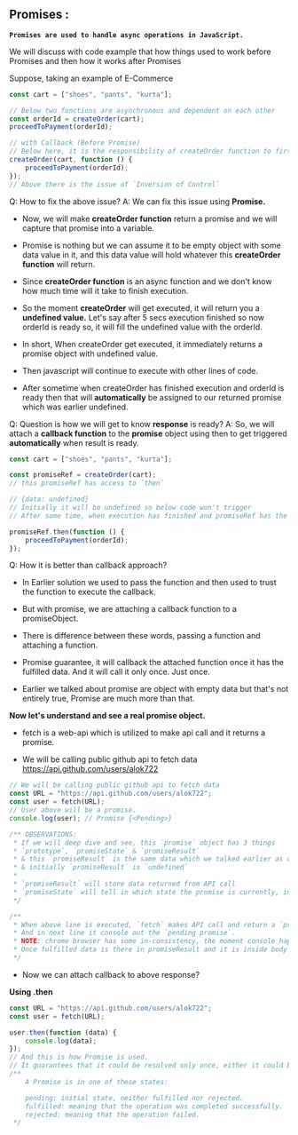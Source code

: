 ## Promises :

**`Promises are used to handle async operations in JavaScript.`**

We will discuss with code example that how things used to work before Promises and then how it works after Promises

Suppose, taking an example of E-Commerce

```js
const cart = ["shoes", "pants", "kurta"];

// Below two functions are asynchronous and dependent on each other
const orderId = createOrder(cart);
proceedToPayment(orderId);

// with Callback (Before Promise)
// Below here, it is the responsibility of createOrder function to first create the order then call the callback function
createOrder(cart, function () {
    proceedToPayment(orderId);
});
// Above there is the issue of `Inversion of Control`
```

Q: How to fix the above issue?
A: We can fix this issue using **Promise.**

-   Now, we will make **createOrder function** return a promise and we will capture that promise into a variable.

-   Promise is nothing but we can assume it to be empty object with some data value in it, and this data value will hold whatever this **createOrder function** will return.

-   Since **createOrder function** is an async function and we don't know how much time will it take to finish execution.

-   So the moment **createOrder** will get executed, it will return you a **undefined value.** Let's say after 5 secs execution finished so now orderId is ready so, it will fill the undefined value with the orderId.

-   In short, When createOrder get executed, it immediately returns a promise object with undefined value.
-   Then javascript will continue to execute with other lines of code.
-   After sometime when createOrder has finished execution and orderId is ready then that will **automatically** be assigned to our returned promise which was earlier undefined.

Q: Question is how we will get to know **response** is ready?
A: So, we will attach a **callback function** to the **promise** object using then to get triggered **automatically** when result is ready.

```js
const cart = ["shoes", "pants", "kurta"];

const promiseRef = createOrder(cart);
// this promiseRef has access to `then`

// {data: undefined}
// Initially it will be undefined so below code won't trigger
// After some time, when execution has finished and promiseRef has the data then automatically the below line will get triggered.

promiseRef.then(function () {
    proceedToPayment(orderId);
});
```

Q: How it is better than callback approach?

-   In Earlier solution we used to pass the function and then used to trust the function to execute the callback.

-   But with promise, we are attaching a callback function to a promiseObject.

-   There is difference between these words, passing a function and attaching a function.

-   Promise guarantee, it will callback the attached function once it has the fulfilled data. And it will call it only once. Just once.

-   Earlier we talked about promise are object with empty data but that's not entirely true, Promise are much more than that.

**Now let's understand and see a real promise object.**

-   fetch is a web-api which is utilized to make api call and it returns a promise.

-   We will be calling public github api to fetch data https://api.github.com/users/alok722

```js
// We will be calling public github api to fetch data
const URL = "https://api.github.com/users/alok722";
const user = fetch(URL);
// User above will be a promise.
console.log(user); // Promise {<Pending>}

/** OBSERVATIONS:
 * If we will deep dive and see, this `promise` object has 3 things
 * `prototype`, `promiseState` & `promiseResult`
 * & this `promiseResult` is the same data which we talked earlier as data
 * & initially `promiseResult` is `undefined`
 *
 * `promiseResult` will store data returned from API call
 * `promiseState` will tell in which state the promise is currently, initially it will be in `pending` state and later it will become `fulfilled`
 */

/**
 * When above line is executed, `fetch` makes API call and return a `promise` instantly which is in `Pending` state and Javascript doesn't wait to get it `fulfilled`
 * And in next line it console out the `pending promise`.
 * NOTE: chrome browser has some in-consistency, the moment console happens it shows in pending state but if you will expand that it will show fulfilled because chrome updated the log when promise get fulfilled.
 * Once fulfilled data is there in promiseResult and it is inside body in ReadableStream format and there is a way to extract data.
 */
```

-   Now we can attach callback to above response?

**Using .then**

```js
const URL = "https://api.github.com/users/alok722";
const user = fetch(URL);

user.then(function (data) {
    console.log(data);
});
// And this is how Promise is used.
// It guarantees that it could be resolved only once, either it could be `success` or `failure`
/**
    A Promise is in one of these states:

    pending: initial state, neither fulfilled nor rejected.
    fulfilled: meaning that the operation was completed successfully.
    rejected: meaning that the operation failed.
 */
```
